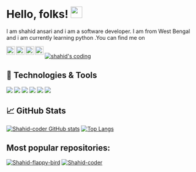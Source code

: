 # Hello, folks! <img src="https://raw.githubusercontent.com/MartinHeinz/MartinHeinz/master/wave.gif" width="30px">
I am shahid ansari and i am a software developer. I am from West Bengal  and i am currently learning python .You can find me on

<a href="https://discord.com/channels/#7012">
  <img align="left" alt="shahid's Discord" width="22px" src="https://raw.githubusercontent.com/peterthehan/peterthehan/master/assets/discord.svg" />
</a>

<a href="https://www.linkedin.com/in/shahid-ansari-1033371bb/">
  <img align="left" alt="shahid's LinkedIN" width="22px" src="https://raw.githubusercontent.com/peterthehan/peterthehan/master/assets/linkedin.svg" />
</a>

<a href="https://www.github.com/shahid-coder/">
  <img align="left" alt="shahid's Github" width="22px" src="https://raw.githubusercontent.com/peterthehan/peterthehan/master/assets/github.svg" />
</a>


<a href="https://shahid-coder.blogspot.com">
    <img align="left" alt="shahid's github" width="22px" src="https://user-images.githubusercontent.com/72285021/116783774-4d216e00-aaae-11eb-8b57-4a193d06ccd4.png">
</a>
<br/>

<a href="https://user-images.githubusercontent.com/72285021/116783640-6f66bc00-aaad-11eb-89af-d0b57e260c52.gif">
    <img align="center" alt="shahid's coding" src="https://user-images.githubusercontent.com/72285021/116783640-6f66bc00-aaad-11eb-89af-d0b57e260c52.gif">
</a>



## 🔧 Technologies & Tools

![](https://img.shields.io/badge/OS-Windows-informational?style=flat&logo=Windows&logoColor=white&color=2bbc8a)
![](https://img.shields.io/badge/Editor-visualstudiocode-informational?style=flat&logo=visual-studio-code&logoColor=white&color=2bbc8a)
![](https://img.shields.io/badge/Code-Python-informational?style=flat&logo=python&logoColor=white&color=2bbc8a)
![](https://img.shields.io/badge/Code-JavaScript-informational?style=flat&logo=javascript&logoColor=white&color=2bbc8a)
![](https://img.shields.io/badge/Shell-Bash-informational?style=flat&logo=gnu-bash&logoColor=white&color=2bbc8a)
![](https://img.shields.io/badge/Tools-Git-informational?style=flat&logo=Git&logoColor=white&color=2bbc8a)

## &#x1f4c8; GitHub Stats
[![Shahid-coder GitHub stats](https://github-readme-stats.vercel.app/api?username=Shahid-coder&theme=radical&show_icons=true)](https://github.com/shahid-coder)
[![Top Langs](https://github-readme-stats.vercel.app/api/top-langs/?username=Shahid-coder&layout=compact&theme=outrun&show_icons=true)](https://github.com/shahid-coder)
## Most popular repositories: 
[![Shahid-flappy-bird](https://github-readme-stats.vercel.app/api/pin/?username=Shahid-coder&repo=Shahid-flappy-bird&theme=radical)](https://github.com/Shahid-coder/Shahid-flappy-bird)
[![Shahid-coder](https://github-readme-stats.vercel.app/api/pin/?username=Shahid-coder&repo=Shahid-jarvis&theme=algolia)](https://github.com/Shahid-coder/Shahid-jarvis)
